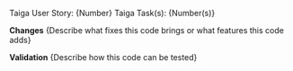 <!--
INSTRUCTIONS
Please ensure the Pull Request is targeting the `development` branch
and replace text wrapped in {} with the requested information
-->
Taiga User Story: {Number}
Taiga Task(s): {Number(s)}

**Changes**
{Describe what fixes this code brings or what features this code adds}

**Validation**
{Describe how this code can be tested}
